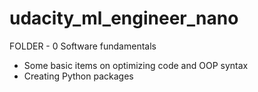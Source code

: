 # udacity_ml_engineer_nano

FOLDER - 0 Software fundamentals
  - Some basic items on optimizing code and OOP syntax
  - Creating Python packages
